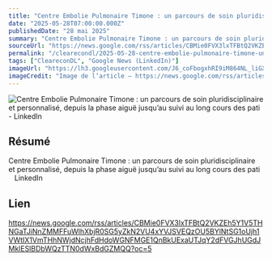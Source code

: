 ```yaml
---
title: "Centre Embolie Pulmonaire Timone : un parcours de soin pluridisciplinaire et personnalisé, depuis la phase aiguë jusqu’au suivi au long cours des pati - LinkedIn"
date: "2025-05-28T07:00:00.000Z"
publishedDate: "28 mai 2025"
summary: "Centre Embolie Pulmonaire Timone : un parcours de soin pluridisciplinaire et personnalisé, depuis la phase aiguë jusqu’au suivi au long cours des pati &nbsp;&nbsp; LinkedIn"
sourceUrl: "https://news.google.com/rss/articles/CBMie0FVX3lxTFBtQ2VKZEh5Y1V5THNGaTJiNnZMMFFuWlhXbjR0SG5yZkN2VU4xYVJSVEQzOU5BYlNtSG1oUjh1VWtIX1VmTHhNWjdNcjhFdHdoWGNFMGE1QnBkUExaUTJqY2dFVGJhUGdJMklESlBDbWQzTTN0dWxBdGZMQQ?oc=5"
permalink: "/clearecondl/2025-05-28-centre-embolie-pulmonaire-timone-un-parcours-de-soin-pluridisciplinaire-et-perso"
tags: ["CleareconDL", "Google News (LinkedIn)"]
imageUrl: "https://lh3.googleusercontent.com/J6_coFbogxhRI9iM864NL_liGXvsQp2AupsKei7z0cNNfDvGUmWUy20nuUhkREQyrpY4bEeIBuc=s0-w300"
imageCredit: "Image de l’article — https://news.google.com/rss/articles/CBMie0FVX3lxTFBtQ2VKZEh5Y1V5THNGaTJiNnZMMFFuWlhXbjR0SG5yZkN2VU4xYVJSVEQzOU5BYlNtSG1oUjh1VWtIX1VmTHhNWjdNcjhFdHdoWGNFMGE1QnBkUExaUTJqY2dFVGJhUGdJMklESlBDbWQzTTN0dWxBdGZMQQ?oc=5"
---
```


![Centre Embolie Pulmonaire Timone : un parcours de soin pluridisciplinaire et personnalisé, depuis la phase aiguë jusqu’au suivi au long cours des pati - LinkedIn](https://lh3.googleusercontent.com/J6_coFbogxhRI9iM864NL_liGXvsQp2AupsKei7z0cNNfDvGUmWUy20nuUhkREQyrpY4bEeIBuc=s0-w300)

## Résumé

Centre Embolie Pulmonaire Timone : un parcours de soin pluridisciplinaire et personnalisé, depuis la phase aiguë jusqu’au suivi au long cours des pati &nbsp;&nbsp; LinkedIn

## Lien

https://news.google.com/rss/articles/CBMie0FVX3lxTFBtQ2VKZEh5Y1V5THNGaTJiNnZMMFFuWlhXbjR0SG5yZkN2VU4xYVJSVEQzOU5BYlNtSG1oUjh1VWtIX1VmTHhNWjdNcjhFdHdoWGNFMGE1QnBkUExaUTJqY2dFVGJhUGdJMklESlBDbWQzTTN0dWxBdGZMQQ?oc=5
